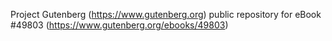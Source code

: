 Project Gutenberg (https://www.gutenberg.org) public repository for
eBook #49803 (https://www.gutenberg.org/ebooks/49803)
